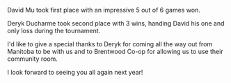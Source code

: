 <!--
.. title: 2022 Tournament Results!
.. slug: 2022-tournament-results
.. date: 2022-05-11 10:22:43 UTC-06:00
.. tags: 
.. category: 
.. link: 
.. description: 
.. type: text
-->

David Mu took first place with an impressive 5 out of 6 games won.

Deryk Ducharme took second place with 3 wins, handing David his one and only loss during the tournament.

I'd like to give a special thanks to Deryk for coming all the way out from Manitoba to be with us and to Brentwood Co-op for allowing us to use their community room.

I look forward to seeing you all again next year!
